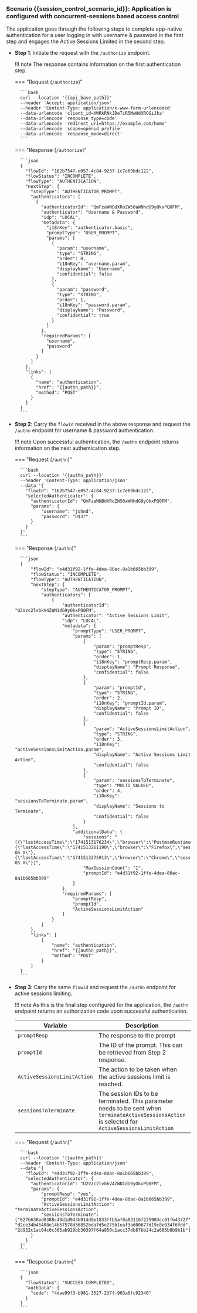 ### Scenario {{session_control_scenario_id}}: Application is configured with concurrent-sessions based access control

The application goes through the following steps to complete app-native authentication for a user logging in with username & password in the first step and engages the Active Sessions Limited in the second step.

- **Step 1**: Initiate the request with the `/authorize` endpoint.

    !!! note
        The response contains information on the first authentication step.

    === "Request (`/authorize`)"

        ```bash
        curl --location '{{api_base_path}}'
        --header 'Accept: application/json'
        --header 'Content-Type: application/x-www-form-urlencoded'
        --data-urlencode 'client_id=XWRkRNkJDeTiR5MwHdXROGiJka'
        --data-urlencode 'response_type=code'
        --data-urlencode 'redirect_uri=https://example.com/home'
        --data-urlencode 'scope=openid profile'
        --data-urlencode 'response_mode=direct'
        ```
    === "Response (`/authorize`)"

        ```json
        {
          "flowId": "162b7547-e057-4c84-9237-1c7e69bdc122",
          "flowStatus": "INCOMPLETE",
          "flowType": "AUTHENTICATION",
          "nextStep": {
            "stepType": "AUTHENTICATOR_PROMPT",
            "authenticators": [
              {
                "authenticatorId": "QmFzaWNBdXRoZW50aWNhdG9yOkxPQ0FM",
                "authenticator": "Username & Password",
                "idp": "LOCAL",
                "metadata": {
                  "i18nKey": "authenticator.basic",
                  "promptType": "USER_PROMPT",
                  "params": [
                    {
                      "param": "username",
                      "type": "STRING",
                      "order": 0,
                      "i18nKey": "username.param",
                      "displayName": "Username",
                      "confidential": false
                    },
                    {
                      "param": "password",
                      "type": "STRING",
                      "order": 1,
                      "i18nKey": "password.param",
                      "displayName": "Password",
                      "confidential": true
                    }
                  ]
                },
                "requiredParams": [
                  "username",
                  "password"
                ]
              }
            ]
          },
          "links": [
            {
              "name": "authentication",
              "href": "{{authn_path}}",
              "method": "POST"
            }
          ]
        }
        ```

- **Step 2**: Carry the `flowId` received in the above response and request the `/authn` endpoint for username & password authentication.

    !!! note
        Upon successful authentication, the `/authn` endpoint returns information on the next authentication step.

    === "Request (`/authn`)"

        ```bash
        curl --location '{{authn_path}}'
        --header 'Content-Type: application/json'
        --data '{
          "flowId": "162b7547-e057-4c84-9237-1c7e69bdc122",
          "selectedAuthenticator": {
            "authenticatorId": "QmFzaWNBdXRoZW50aWNhdG9yOkxPQ0FM",
            "params": {
                "username": "johnd",
                "password": "U$3r"
            }
          }
        }'
        ```

    === "Response (`/authn`)"

        ```json
        {
            "flowId": "e4d31f92-1ffe-4dea-80ac-8a1b665bb399",
            "flowStatus": "INCOMPLETE",
            "flowType": "AUTHENTICATION",
            "nextStep": {
                "stepType": "AUTHENTICATOR_PROMPT",
                "authenticators": [
                    {
                        "authenticatorId": "U2Vzc2lvbkV4ZWN1dG9yOkxPQ0FM",
                        "authenticator": "Active Sessions Limit",
                        "idp": "LOCAL",
                        "metadata": {
                            "promptType": "USER_PROMPT",
                            "params": [
                                {
                                    "param": "promptResp",
                                    "type": "STRING",
                                    "order": 1,
                                    "i18nKey": "promptResp.param",
                                    "displayName": "Prompt Response",
                                    "confidential": false
                                },
                                {
                                    "param": "promptId",
                                    "type": "STRING",
                                    "order": 2,
                                    "i18nKey": "promptId.param",
                                    "displayName": "Prompt ID",
                                    "confidential": false
                                },
                                {
                                    "param": "ActiveSessionsLimitAction",
                                    "type": "STRING",
                                    "order": 3,
                                    "i18nKey": "activeSessionsLimitAction.param",
                                    "displayName": "Active Sessions Limit Action",
                                    "confidential": false
                                },
                                {
                                    "param": "sessionsToTerminate",
                                    "type": "MULTI_VALUED",
                                    "order": 4,
                                    "i18nKey": "sessionsToTerminate.param",
                                    "displayName": "Sessions to Terminate",
                                    "confidential": false
                                }
                            ],
                            "additionalData": {
                                "sessions": "[{\"lastAccessTime\":\"1741513176234\",\"browser\":\"PostmanRuntime\",\"sessionId\":\"027b638ed0388c49d1d943b914d9e1833ffb5af0a83116f225903cc91fb43727\",\"device\":\"Other\",\"platform\":\"Other\"},{\"lastAccessTime\":\"1741513261190\",\"browser\":\"Firefox\",\"sessionId\":\"2d932c1ac04c0c365ab929bb30397f64a850c1acc37db87bb24c2a686b8b9b1b\",\"device\":\"Mac\",\"platform\":\"Mac OS X\"},{\"lastAccessTime\":\"1741513275913\",\"browser\":\"Chrome\",\"sessionId\":\"d2ce34b45408e14b57578d36852bda7d5e275b1eaf3a600677d19c8e034f6fdd\",\"device\":\"Mac\",\"platform\":\"Mac OS X\"}]",
                                "MaxSessionCount": "1",
                                "promptId": "e4d31f92-1ffe-4dea-80ac-8a1b665bb399"
                            }
                        },
                        "requiredParams": [
                            "promptResp",
                            "promptId",
                            "ActiveSessionsLimitAction"
                        ]
                    }
                ]
            },
            "links": [
                {
                    "name": "authentication",
                    "href": "{{authn_path}}",
                    "method": "POST"
                }
            ]
        }
        ```

- **Step 3**: Carry the same `flowId` and request the `/authn` endpoint for active sessions limiting.

    !!! note
        As this is the final step configured for the application, the `/authn` endpoint returns an authorization code upon successful authentication.


    | Variable  | Description   | Sample values  |
    |-----------|---------------|---------------|
    | `promptResp` | The response to the prompt | `yes` |
    | `promptId` | The ID of the prompt. This can be retrieved from Step 2 response. | `e4d31f92-1ffe-4dea-80ac-8a1b665bb399` |
    | `ActiveSessionsLimitAction` | The action to be taken when the active sessions limit is reached. | `denyLimitActiveSessionsAction`, `refreshActiveSessionsAction`, `terminateActiveSessionsAction` |
    | `sessionsToTerminate` | The session IDs to be terminated. This parameter needs to be sent when `terminateActiveSessionsAction` is selected for `ActiveSessionsLimitAction` | `["027b638ed0388c49d1d943b914d9e1833ffb5af0a83116f225903cc91fb43727", "d2ce34b45408e14b57578d36852bda7d5e275b1eaf3a600677d19c8e034f6fdd"]` |

    === "Request (`/authn`)"

        ```bash
        curl --location '{{authn_path}}'
        --header 'Content-Type: application/json'
        --data '{
          "flowId": "e4d31f92-1ffe-4dea-80ac-8a1b665bb399",
          "selectedAuthenticator": {
            "authenticatorId": "U2Vzc2lvbkV4ZWN1dG9yOkxPQ0FM",
            "params": {
                "promptResp": "yes",
                "promptId": "e4d31f92-1ffe-4dea-80ac-8a1b665bb399",
                "ActiveSessionsLimitAction": "terminateActiveSessionsAction",
                "sessionsToTerminate": ["027b638ed0388c49d1d943b914d9e1833ffb5af0a83116f225903cc91fb43727", "d2ce34b45408e14b57578d36852bda7d5e275b1eaf3a600677d19c8e034f6fdd", "2d932c1ac04c0c365ab929bb30397f64a850c1acc37db87bb24c2a686b8b9b1b"]}]
            }
          }
        }'
        ```

    === "Response (`/authn`)"
        
        ```json
        {
          "flowStatus": "SUCCESS_COMPLETED",
          "authData": {
            "code": "4dae99f3-b981-3527-237f-903a6fc92340"
          }
        }
        ```